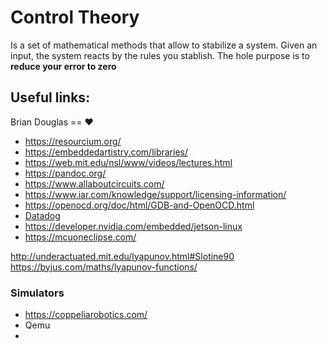 # Control Theory

Is a set of mathematical methods that allow to stabilize a system. Given an input, the system reacts by the rules you stablish. The hole purpose is to **reduce your error to zero**

## Useful links:

Brian Douglas == ❤️

* https://resourcium.org/
* https://embeddedartistry.com/libraries/
* https://web.mit.edu/nsl/www/videos/lectures.html
* https://pandoc.org/
* https://www.allaboutcircuits.com/
* https://www.iar.com/knowledge/support/licensing-information/
* https://openocd.org/doc/html/GDB-and-OpenOCD.html
* [Datadog](https://www.datadoghq.com/dg/monitor/nvidia-jetson/?utm_source=advertisement&utm_medium=search&utm_campaign=dg-google-iot-latam-nvidia&utm_keyword=jetson%20debug&utm_matchtype=p&utm_campaignid=15832880573&utm_adgroupid=135542704960&gclid=CjwKCAjw_b6WBhAQEiwAp4HyIPZaPfS4A9IgOZ2oNDb2wyEO7LDJr0NL2VX2-onEWWEn8HyNoPDybRoCQ54QAvD_BwE)
* https://developer.nvidia.com/embedded/jetson-linux
* https://mcuoneclipse.com/


http://underactuated.mit.edu/lyapunov.html#Slotine90
https://byjus.com/maths/lyapunov-functions/


### Simulators
* https://coppeliarobotics.com/
* Qemu
* 
